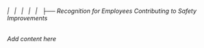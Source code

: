 ###### |   |   |   |   |   ├── Recognition for Employees Contributing to Safety Improvements

*Add content here*